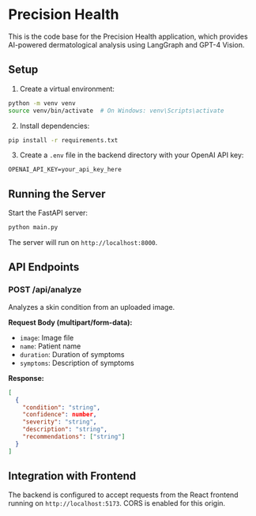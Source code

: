 # Precision Health

This is the code base for the Precision Health application, which provides AI-powered dermatological analysis using LangGraph and GPT-4 Vision.

## Setup

1. Create a virtual environment:
```bash
python -m venv venv
source venv/bin/activate  # On Windows: venv\Scripts\activate
```

2. Install dependencies:
```bash
pip install -r requirements.txt
```

3. Create a `.env` file in the backend directory with your OpenAI API key:
```
OPENAI_API_KEY=your_api_key_here
```

## Running the Server

Start the FastAPI server:
```bash
python main.py
```

The server will run on `http://localhost:8000`.

## API Endpoints

### POST /api/analyze
Analyzes a skin condition from an uploaded image.

**Request Body (multipart/form-data):**
- `image`: Image file
- `name`: Patient name
- `duration`: Duration of symptoms
- `symptoms`: Description of symptoms

**Response:**
```json
[
  {
    "condition": "string",
    "confidence": number,
    "severity": "string",
    "description": "string",
    "recommendations": ["string"]
  }
]
```

## Integration with Frontend

The backend is configured to accept requests from the React frontend running on `http://localhost:5173`. CORS is enabled for this origin. 